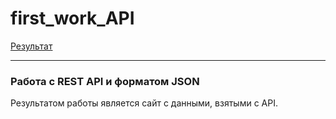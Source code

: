 # first_work_API
[Результат](https://maksgd.github.io/first_work_API/)
***
### Работа с REST API и форматом JSON 

Результатом работы является сайт с данными, взятыми с API.
